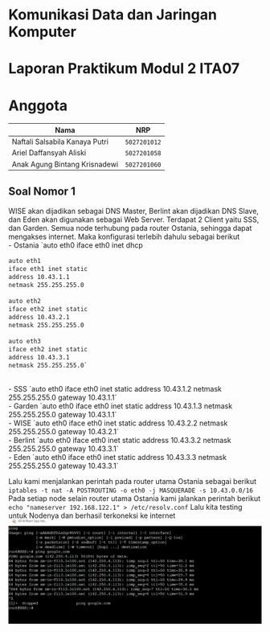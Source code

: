 # Komunikasi Data dan Jaringan Komputer
# Laporan Praktikum Modul 2 ITA07

# Anggota

| Nama                           | NRP          | 
| -------------------------------| -------------| 
| Naftali Salsabila Kanaya Putri    | `5027201012` | 
| Ariel Daffansyah Aliski           | `5027201058` | 
| Anak Agung Bintang Krisnadewi     | `5027201060` |

## Soal Nomor 1
WISE akan dijadikan sebagai DNS Master, Berlint akan dijadikan DNS Slave, dan Eden akan digunakan sebagai Web Server. Terdapat 2 Client yaitu SSS, dan Garden. Semua node terhubung pada router Ostania, sehingga dapat mengakses internet. Maka konfigurasi terlebih dahulu sebagai berikut
<br/>
    - Ostania 
    `auto eth0
    iface eth0 inet dhcp

    auto eth1
    iface eth1 inet static
	address 10.43.1.1
	netmask 255.255.255.0

    auto eth2
    iface eth2 inet static
	address 10.43.2.1
	netmask 255.255.255.0

    auto eth3
    iface eth2 inet static
	address 10.43.3.1
	netmask 255.255.255.0`
<br/>
    - SSS
    `auto eth0
    iface eth0 inet static
	address 10.43.1.2
	netmask 255.255.255.0
	gateway 10.43.1.1`
<br/>
    - Garden
    `auto eth0
    iface eth0 inet static
	address 10.43.1.3
	netmask 255.255.255.0
	gateway 10.43.1.1`
<br/>
    - WISE
    `auto eth0
    iface eth0 inet static
	address 10.43.2.2
	netmask 255.255.255.0
	gateway 10.43.2.1`
<br/>
    - Berlint
    `auto eth0
    iface eth0 inet static
	address 10.43.3.2
	netmask 255.255.255.0
	gateway 10.43.3.1`
<br/>
    - Eden
    `auto eth0
    iface eth0 inet static
	address 10.43.3.3
	netmask 255.255.255.0
	gateway 10.43.3.1`

Lalu kami menjalankan perintah pada router utama Ostania sebagai berikut
    `iptables -t nat -A POSTROUTING -o eth0 -j MASQUERADE -s 10.43.0.0/16`
Pada setiap node selain router utama Ostania kami jalankan perintah berikut
    `echo "nameserver 192.168.122.1" > /etc/resolv.conf`
Lalu kita testing untuk Nodenya dan berhasil terkoneksi ke internet
    ![Soal 1](Soal1.png)
